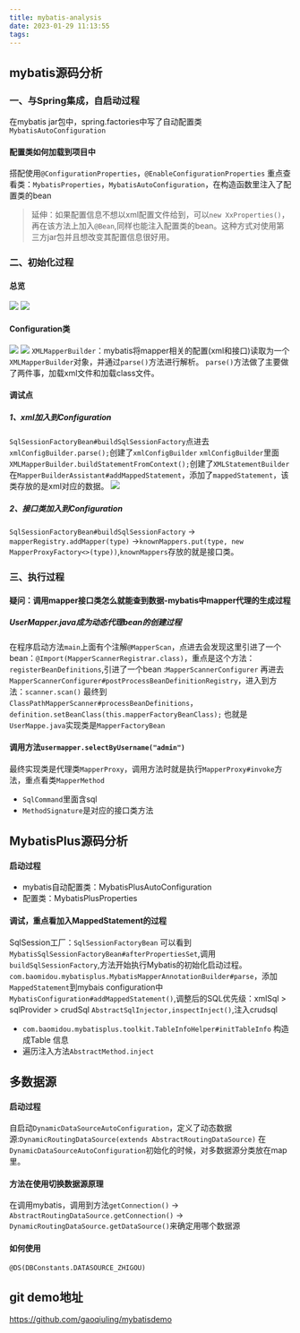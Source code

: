 ```yaml
---
title: mybatis-analysis
date: 2023-01-29 11:13:55
tags:
---
```

## mybatis源码分析

### 一、与Spring集成，自启动过程

在mybatis jar包中，spring.factories中写了自动配置类`MybatisAutoConfiguration`

#### 配置类如何加载到项目中

搭配使用`@ConfigurationProperties`，`@EnableConfigurationProperties`
重点查看类：`MybatisProperties`，`MybatisAutoConfiguration`，在构造函数里注入了配置类的bean

> 延伸：如果配置信息不想以xml配置文件给到，可以`new XxProperties()`，再在该方法上加入`@Bean`,同样也能注入配置类的bean。这种方式对使用第三方jar包并且想改变其配置信息很好用。

### 二、初始化过程

#### 总览

 ![](https://cc.hjfile.cn/cc/img/20230129/20230129095640273135.png)
 ![](https://cc.hjfile.cn/cc/img/20230129/2023012910144502695747.png)

#### Configuration类

 ![](https://cc.hjfile.cn/cc/img/20230129/202301291000109815653.png)
 ![](https://cc.hjfile.cn/cc/img/20230129/2023012910022560728745.png)
`XMLMapperBuilder`：mybatis将mapper相关的配置(xml和接口)读取为一个`XMLMapperBuilder`对象，并通过`parse()`方法进行解析。
`parse()`方法做了主要做了两件事，加载xml文件和加载class文件。

#### 调试点

##### 1、xml加入到Configuration

`SqlSessionFactoryBean#buildSqlSessionFactory`点进去`xmlConfigBuilder.parse();`创建了`xmlConfigBuilder`
`xmlConfigBuilder`里面`XMLMapperBuilder.buildStatementFromContext();`创建了`XMLStatementBuilder`
在`MapperBuilderAssistant#addMappedStatement`，添加了`mappedStatement`，该类存放的是xml对应的数据。
 ![](https://cc.hjfile.cn/cc/img/20230129/2023012910105360620073.png)

 ##### 2、接口类加入到Configuration

 `SqlSessionFactoryBean#buildSqlSessionFactory` -> `mapperRegistry.addMapper(type)` ->`knownMappers.put(type, new MapperProxyFactory<>(type))`,`knownMappers`存放的就是接口类。

### 三、执行过程

#### 疑问：调用mapper接口类怎么就能查到数据-mybatis中mapper代理的生成过程

##### UserMapper.java成为动态代理bean的创建过程

在程序启动方法`main`上面有个注解`@MapperScan`，点进去会发现这里引进了一个bean：`@Import(MapperScannerRegistrar.class)`，重点是这个方法：`registerBeanDefinitions`,引进了一个bean :`MapperScannerConfigurer`
再进去`MapperScannerConfigurer#postProcessBeanDefinitionRegistry`，进入到方法：`scanner.scan()`
最终到`ClassPathMapperScanner#processBeanDefinitions`，`definition.setBeanClass(this.mapperFactoryBeanClass);`
也就是`UserMappe.java`实现类是`MapperFactoryBean`

#### 调用方法`usermapper.selectByUsername("admin")`

最终实现类是代理类`MapperProxy`，调用方法时就是执行`MapperProxy#invoke`方法，重点看类`MapperMethod`

+ `SqlCommand`里面含sql
+ `MethodSignature`是对应的接口类方法

## MybatisPlus源码分析

#### 启动过程

+ mybatis自动配置类：MybatisPlusAutoConfiguration
+ 配置类：MybatisPlusProperties

#### 调试，重点看加入MappedStatement的过程

SqlSession工厂：`SqlSessionFactoryBean`
可以看到`MybatisSqlSessionFactoryBean#afterPropertiesSet`,调用`buildSqlSessionFactory`,方法开始执行Mybatis的初始化启动过程。
`com.baomidou.mybatisplus.MybatisMapperAnnotationBuilder#parse`，添加`MappedStatement`到mybais configuration中
`MybatisConfiguration#addMappedStatement()`,调整后的SQL优先级：xmlSql > sqlProvider > crudSql
`AbstractSqlInjector,inspectInject()`,注入crudsql

+ `com.baomidou.mybatisplus.toolkit.TableInfoHelper#initTableInfo` 构造成Table 信息
+ 遍历注入方法`AbstractMethod.inject`

## 多数据源

#### 启动过程

自启动`DynamicDataSourceAutoConfiguration`，定义了动态数据源:`DynamicRoutingDataSource(extends AbstractRoutingDataSource)`
在`DynamicDataSourceAutoConfiguration`初始化的时候，对多数据源分类放在map里。

#### 方法在使用切换数据源原理

在调用mybatis，调用到方法`getConnection()` -> `AbstractRoutingDataSource.getConnection()` -> `DynamicRoutingDataSource.getDataSource()`来确定用哪个数据源

#### 如何使用

`@DS(DBConstants.DATASOURCE_ZHIGOU)`

## git demo地址

https://github.com/gaoqiuling/mybatisdemo